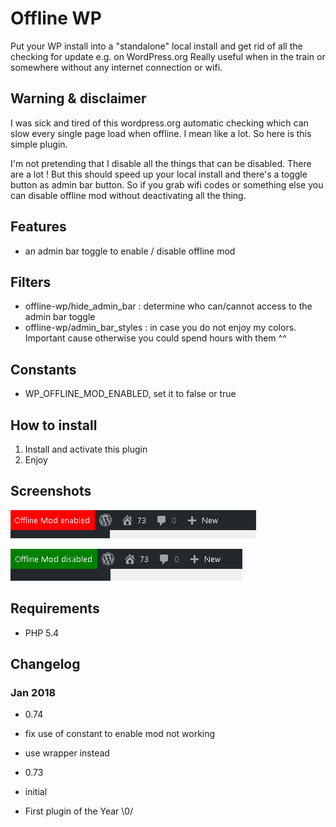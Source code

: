 # Offline WP #

Put your WP install into a "standalone" local install and get rid of all the checking for update e.g. on WordPress.org
Really useful when in the train or somewhere without any internet connection or wifi.

## Warning & disclaimer

I was sick and tired of this wordpress.org automatic checking which can slow every single page load when offline.
I mean like a lot. So here is this simple plugin.

I'm not pretending that I disable all the things that can be disabled. There are a lot ! 
But this should speed up your local install and there's a toggle button as admin bar button.
So if you grab wifi codes or something else you can disable offline mod without deactivating all the thing.

##  Features

* an admin bar toggle to enable / disable offline mod

##  Filters

* offline-wp/hide_admin_bar : determine who can/cannot access to the admin bar toggle
* offline-wp/admin_bar_styles : in case you do not enjoy my colors. Important cause otherwise you could spend hours with them ^^

## Constants

* WP_OFFLINE_MOD_ENABLED, set it to false or true

## How to install

1. Install and activate this plugin
2. Enjoy

## Screenshots

![offline mode enabled](/assets/img/screen-enabled.png)

![offline mode disabled](/assets/img/screen-disabled.png)

## Requirements

* PHP 5.4

## Changelog

### Jan 2018

* 0.74
* fix use of constant to enable mod not working
* use wrapper instead

* 0.73
* initial
* First plugin of the Year \0/